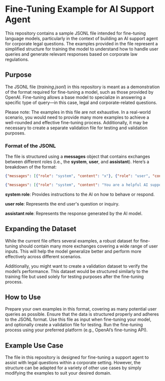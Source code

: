 # Fine-Tuning Example for AI Support Agent

This repository contains a sample JSONL file intended for fine-tuning language models, particularly in the context of building an AI support agent for corporate legal questions. The examples provided in the file represent a simplified structure for training the model to understand how to handle user queries and generate relevant responses based on corporate law regulations.

## Purpose

The JSONL file (*training.jsonl*) in this repository is meant as a demonstration of the format required for fine-tuning a model, such as those provided by OpenAI. Fine-tuning allows a base model to specialize in answering a specific type of query—in this case, legal and corporate-related questions.

Please note:
The examples in this file are not exhaustive. In a real-world scenario, you would need to provide many more examples to achieve a well-rounded and effective fine-tuning process. Additionally, it may be necessary to create a separate validation file for testing and validation purposes.

### Format of the JSONL

The file is structured using a **messages** object that contains exchanges between different roles (i.e., the **system**, **user**, and **assistant**). Here’s a breakdown of the format:
```json
{"messages": [{"role": "system", "content": "x"}, {"role": "user", "content": "x"}, {"role": "assistant", "content": "x"}]}
```
```json
{"messages": [{"role": "system", "content": "You are a helpful AI support agent, specializing in resolving legal questions related to corporate law and regulations. Always be polite, concise, and ensure you provide clear and legally accurate instructions to the users."}, {"role": "user", "content": "Who do you think is the greatest football player of all time?"}, {"role": "assistant", "content": "Hello,\nThank you for the fun question, but sports debates are not within my skill set. I specialize in legal questions and corporate regulations. If you have any legal concerns or inquiries, I'd be happy to assist!\nBest regards, Legal Support Team."}]}
```


**system role**: Provides instructions to the AI on how to behave or respond.

**user role**: Represents the end user's question or inquiry.

**assistant role**: Represents the response generated by the AI model.

## Expanding the Dataset
While the current file offers several examples, a robust dataset for fine-tuning should contain many more exchanges covering a wide range of user inputs. This will help the model generalize better and perform more effectively across different scenarios.

Additionally, you might want to create a validation dataset to verify the model’s performance. This dataset would be structured similarly to the training file but used solely for testing purposes after the fine-tuning process.

## How to Use
Prepare your own examples in this format, covering as many potential user queries as possible.
Ensure that the data is structured properly and adheres to the JSONL format.
Use this file as input when fine-tuning your model, and optionally create a validation file for testing.
Run the fine-tuning process using your preferred platform (e.g., OpenAI’s fine-tuning API).

## Example Use Case
The file in this repository is designed for fine-tuning a support agent to assist with legal questions within a corporate setting. However, the structure can be adapted for a variety of other use cases by simply modifying the examples to suit your desired domain.

